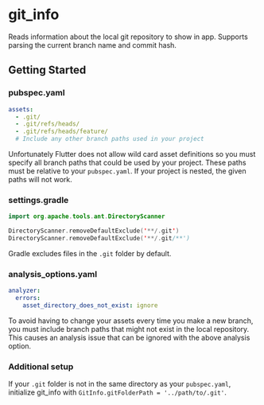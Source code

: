 # git_info

Reads information about the local git repository to show in app. Supports parsing the current branch name and commit hash.

## Getting Started

### pubspec.yaml
```yaml
assets:
  - .git/
  - .git/refs/heads/
  - .git/refs/heads/feature/
  # Include any other branch paths used in your project
```

Unfortunately Flutter does not allow wild card asset definitions so you must specify all branch paths that could be used by your project. These paths must be relative to your `pubspec.yaml`. If your project is nested, the given paths will not work.

### settings.gradle
```kotlin
import org.apache.tools.ant.DirectoryScanner

DirectoryScanner.removeDefaultExclude('**/.git')
DirectoryScanner.removeDefaultExclude('**/.git/**')
```

Gradle excludes files in the `.git` folder by default.

### analysis_options.yaml
```yaml
analyzer:
  errors:
    asset_directory_does_not_exist: ignore
```

To avoid having to change your assets every time you make a new branch, you must include branch paths that might not exist in the local repository. This causes an analysis issue that can be ignored with the above analysis option.

### Additional setup
If your `.git` folder is not in the same directory as your `pubspec.yaml`, initialize git_info with `GitInfo.gitFolderPath = '../path/to/.git'`.